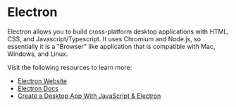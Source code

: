 # Electron

Electron allows you to build cross-platform desktop applications with HTML, CSS, and Javascript/Typescript. It uses Chromium and Node.js, so essentially it is a "Browser" like application that is compatible with Mac, Windows, and Linux.

Visit the following resources to learn more:

- [Electron Website](https://www.electronjs.org/)
- [Electron Docs](https://www.electronjs.org/docs/latest/)
- [Create a Desktop App With JavaScript & Electron](https://www.youtube.com/watch?v=ML743nrkMHw)
